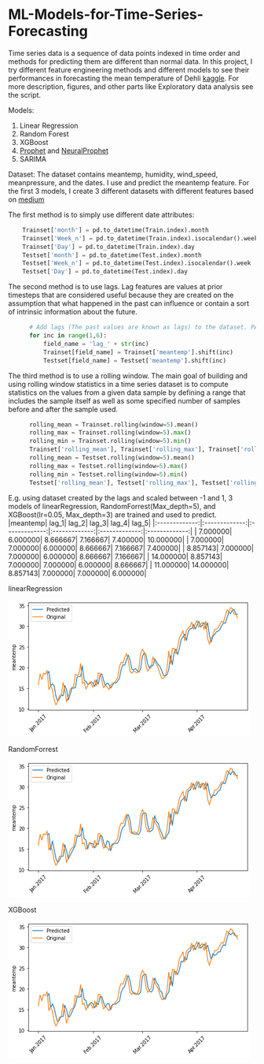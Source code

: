 # ML-Models-for-Time-Series-Forecasting

Time series data is a sequence of data points indexed in time order and methods for predicting them are different than normal data. In this project, I try different feature engineering methods and different models to see their performances in forecasting the mean temperature of Dehli [kaggle](https://www.kaggle.com/datasets/sumanthvrao/daily-climate-time-series-data). For more description, figures, and other parts like Exploratory data analysis see the script.

Models:
1. Linear Regression
2. Random Forest
3. XGBoost
4. [Prophet](https://facebook.github.io/prophet/) and [NeuralProphet](https://github.com/ourownstory/neural_prophet)
5. SARIMA

Dataset:
The dataset contains meantemp, humidity, wind_speed, meanpressure, and the dates. I use and predict the meantemp feature. For the first 3 models, I create 3 different datasets with different features based on [medium](https://medium.com/data-science-at-microsoft/introduction-to-feature-engineering-for-time-series-forecasting-620aa55fcab0)

The first method is to simply use different date attributes:
```python
    Trainset['month'] = pd.to_datetime(Train.index).month
    Trainset['Week_n'] = pd.to_datetime(Train.index).isocalendar().week
    Trainset['Day'] = pd.to_datetime(Train.index).day
    Testset['month'] = pd.to_datetime(Test.index).month
    Testset['Week_n'] = pd.to_datetime(Test.index).isocalendar().week
    Testset['Day'] = pd.to_datetime(Test.index).day
```

The second method is to use lags. Lag features are values at prior timesteps that are considered useful because they are created on the assumption that what happened in the past can influence or contain a sort of intrinsic information about the future.
```python
      # Add lags (The past values are known as lags) to the dataset. PACF plays an important role to get the right number of the lags
      for inc in range(1,6):
          field_name = 'lag_' + str(inc)
          Trainset[field_name] = Trainset['meantemp'].shift(inc)
          Testset[field_name] = Testset['meantemp'].shift(inc)
```

The third method is to use a rolling window. The main goal of building and using rolling window statistics in a time series dataset is to compute statistics on the values from a given data sample by defining a range that includes the sample itself as well as some specified number of samples before and after the sample used.
```python
      rolling_mean = Trainset.rolling(window=5).mean()
      rolling_max = Trainset.rolling(window=5).max()
      rolling_min = Trainset.rolling(window=5).min()
      Trainset['rolling_mean'], Trainset['rolling_max'], Trainset['rolling_min'] = rolling_mean, rolling_max, rolling_min
      rolling_mean = Testset.rolling(window=5).mean()
      rolling_max = Testset.rolling(window=5).max()
      rolling_min = Testset.rolling(window=5).min()
      Testset['rolling_mean'], Testset['rolling_max'], Testset['rolling_min'] = rolling_mean, rolling_max, rolling_min
```

E.g. using dataset created by the lags and scaled between -1 and 1, 3 models of linearRegression, RandomForrest(Max_depth=5), and XGBoost(lr=0.05, Max_depth=3) are trained and used to predict. 
|meantemp|	lag_1|	lag_2|	lag_3|	lag_4|	lag_5|
|:-------------:|:-------------:|:-------------:|:-------------:|:-------------:|:-------------:|
|	7.000000|	6.000000|	8.666667|	7.166667|	7.400000|	10.000000|
|	7.000000|	7.000000|	6.000000|	8.666667|	7.166667|	7.400000|
|	8.857143|	7.000000|	7.000000|	6.000000|	8.666667|	7.166667|
|	14.000000|	8.857143|	7.000000|	7.000000|	6.000000|	8.666667|
|   11.000000|	14.000000|	8.857143|	7.000000|	7.000000|	6.000000|

linearRegression

![](Figures/lr.png)

RandomForrest

![](Figures/rf.png)

XGBoost

![](Figures/xgb.png)

